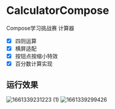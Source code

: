 # CalculatorCompose
Compose学习挑战赛 计算器
- [x] 四则运算
- [x] 横屏适配
- [x] 按钮点按缩小特效
- [x] 百分数计算实现

## 运行效果
![1661339231223 (1)](https://user-images.githubusercontent.com/21136684/186404800-5bd5c382-156d-4895-bffc-26983ab45fa4.jpg)
![1661339299426](https://user-images.githubusercontent.com/21136684/186404809-7472f9fd-ee23-43bc-9075-2d07d815032d.jpg)
